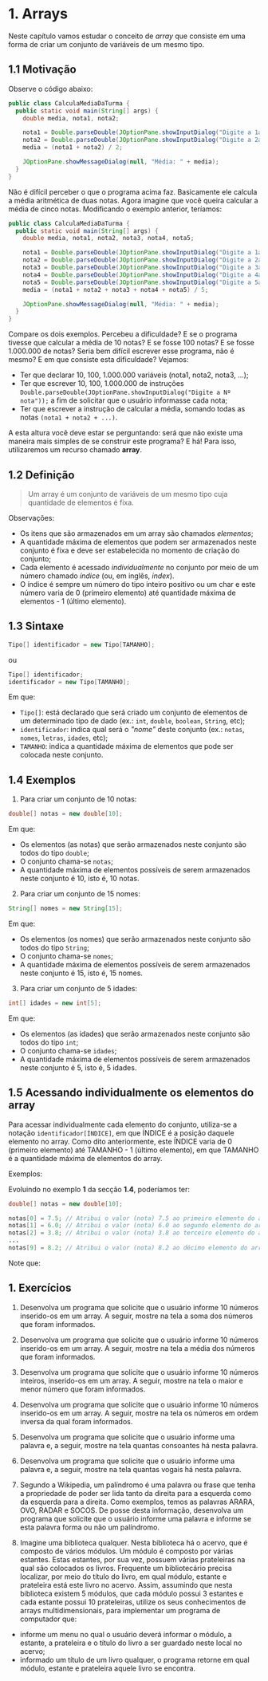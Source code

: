 # 1. Arrays

Neste capítulo vamos estudar o conceito de *array* que consiste em uma forma de
criar um conjunto de variáveis de um mesmo tipo.


## 1.1 Motivação

Observe o código abaixo:

```java
public class CalculaMediaDaTurma {
  public static void main(String[] args) {
    double media, nota1, nota2;

    nota1 = Double.parseDouble(JOptionPane.showInputDialog("Digite a 1a nota"));
    nota2 = Double.parseDouble(JOptionPane.showInputDialog("Digite a 2a nota"));
    media = (nota1 + nota2) / 2;

    JOptionPane.showMessageDialog(null, "Média: " + media);
  }
}
```
Não é difícil perceber o que o programa acima faz. Basicamente ele calcula a
média aritmética de duas notas. Agora imagine que você queira calcular a média
de cinco notas. Modificando o exemplo anterior, teríamos:

```java
public class CalculaMediaDaTurma {
  public static void main(String[] args) {
    double media, nota1, nota2, nota3, nota4, nota5;

    nota1 = Double.parseDouble(JOptionPane.showInputDialog("Digite a 1a nota"));
    nota2 = Double.parseDouble(JOptionPane.showInputDialog("Digite a 2a nota"));
    nota3 = Double.parseDouble(JOptionPane.showInputDialog("Digite a 3a nota"));
    nota4 = Double.parseDouble(JOptionPane.showInputDialog("Digite a 4a nota"));
    nota5 = Double.parseDouble(JOptionPane.showInputDialog("Digite a 5a nota"));
    media = (nota1 + nota2 + nota3 + nota4 + nota5) / 5;

    JOptionPane.showMessageDialog(null, "Média: " + media);
  }
}
```
Compare os dois exemplos. Percebeu a dificuldade? E se o programa tivesse que
calcular a média de 10 notas? E se fosse 100 notas? E se fosse 1.000.000 de
notas? Seria bem difícil escrever esse programa, não é mesmo? E em que consiste
esta dificuldade? Vejamos:

* Ter que declarar 10, 100, 1.000.000 variáveis (nota1, nota2, nota3, ...);
* Ter que escrever 10, 100, 1.000.000 de instruções
`Double.parseDouble(JOptionPane.showInputDialog("Digite a Nº nota"));` a fim
de solicitar que o usuário informasse cada nota;
* Ter que escrever a instrução de calcular a média, somando todas as notas
`(nota1 + nota2 + ...)`.

A esta altura você deve estar se perguntando: será que não existe uma maneira
mais simples de se construir este programa? E há! Para isso, utilizaremos um
recurso chamado **array**.


## 1.2 Definição

> Um array é um conjunto de variáveis de um mesmo tipo cuja quantidade de
elementos é fixa.

Observações:

* Os itens que são armazenados em um array são chamados *elementos*;
* A quantidade máxima de elementos que podem ser armazenados neste conjunto
é fixa e deve ser estabelecida no momento de criação do conjunto;
* Cada elemento é acessado *individualmente* no conjunto por meio de um número
chamado *índice* (ou, em inglês, *index*).
* O índice é sempre um número do tipo inteiro positivo ou um char e este número
varia de 0 (primeiro elemento) até quantidade máxima de elementos - 1 (último
elemento).


## 1.3 Sintaxe

```java
Tipo[] identificador = new Tipo[TAMANHO];
```

ou

```java
Tipo[] identificador;
identificador = new Tipo[TAMANHO];
```

Em que:

* `Tipo[]`: está declarado que será criado um conjunto de elementos de um
determinado tipo de dado (ex.: `int`, `double`, `boolean`, `String`, etc);
* `identificador`: indica qual será o *"nome"* deste conjunto (ex.: `notas`,
`nomes`, `letras`, `idades`, etc);
* `TAMANHO`: indica a quantidade máxima de elementos que pode ser colocada neste
conjunto.


## 1.4 Exemplos

1. Para criar um conjunto de 10 notas:

  ```java
  double[] notas = new double[10];
  ```
  Em que:

  * Os elementos (as notas) que serão armazenados neste conjunto são todos do
  tipo `double`;
  * O conjunto chama-se `notas`;
  * A quantidade máxima de elementos possíveis de serem armazenados neste
  conjunto é 10, isto é, 10 notas.

2. Para criar um conjunto de 15 nomes:

  ```java
  String[] nomes = new String[15];
  ```
  Em que:

  * Os elementos (os nomes) que serão armazenados neste conjunto são todos do
  tipo `String`;
  * O conjunto chama-se `nomes`;
  * A quantidade máxima de elementos possíveis de serem armazenados neste
  conjunto é 15, isto é, 15 nomes.

3. Para criar um conjunto de 5 idades:

  ```java
  int[] idades = new int[5];
  ```
  Em que:

  * Os elementos (as idades) que serão armazenados neste conjunto são todos do
  tipo `int`;
  * O conjunto chama-se `idades`;
  * A quantidade máxima de elementos possíveis de serem armazenados neste
  conjunto é 5, isto é, 5 idades.


## 1.5 Acessando individualmente os elementos do array

Para acessar individualmente cada elemento do conjunto, utiliza-se a notação
`identificador[ÍNDICE]`, em que ÍNDICE é a posição daquele elemento no array.
Como dito anteriormente, este ÍNDICE varia de 0 (primeiro elemento) até
TAMANHO - 1 (último elemento), em que TAMANHO é a quantidade máxima de elementos
do array.

Exemplos:

Evoluindo no exemplo **1** da secção **1.4**, poderíamos ter:
```java
double[] notas = new double[10];

notas[0] = 7.5; // Atribui o valor (nota) 7.5 ao primeiro elemento do array
notas[1] = 6.0; // Atribui o valor (nota) 6.0 ao segundo elemento do array
notas[2] = 3.8; // Atribui o valor (nota) 3.8 ao terceiro elemento do array
...
notas[9] = 8.2; // Atribui o valor (nota) 8.2 ao décimo elemento do array
```

Note que:





## 1. Exercícios

1. Desenvolva um programa que solicite que o usuário informe 10 números
inserido-os em um array. A seguir, mostre na tela a soma dos números que foram
informados.

2. Desenvolva um programa que solicite que o usuário informe 10 números
inserido-os em um array. A seguir, mostre na tela a média dos números que foram
informados.

3. Desenvolva um programa que solicite que o usuário informe 10 números
inteiros, inserido-os em um array. A seguir, mostre na tela o maior e menor
número que foram informados.

4. Desenvolva um programa que solicite que o usuário informe 10 números
inserido-os em um array. A seguir, mostre na tela os números em ordem inversa da
qual foram informados.

5. Desenvolva um programa que solicite que o usuário informe uma palavra e, a
seguir, mostre na tela quantas consoantes há nesta palavra.

6. Desenvolva um programa que solicite que o usuário informe uma palavra e, a
seguir, mostre na tela quantas vogais há nesta palavra.

7. Segundo a Wikipedia, um palíndromo é uma palavra ou frase que tenha a
propriedade de poder ser lida tanto da direita para a esquerda como da esquerda
para a direita. Como exemplos, temos as palavras ARARA, OVO, RADAR e SOCOS. De
posse desta informação, desenvolva um programa que solicite que o usuário
informe uma palavra e informe se esta palavra forma ou não um palíndromo.

8. Imagine uma biblioteca qualquer. Nesta biblioteca há o acervo, que é composto
de vários módulos. Um módulo é composto por várias estantes. Estas estantes, por
sua vez, possuem várias prateleiras na qual são colocados os livros. Frequente
um bibliotecário precisa localizar, por meio do título do livro, em qual módulo,
estante e prateleira está este livro no acervo. Assim, assumindo que nesta
biblioteca existem 5 módulos, que cada módulo possui 3 estantes e cada estante
possui 10 prateleiras, utilize os seus conhecimentos de arrays
multidimensionais, para implementar um programa de computador que:
  * informe um menu no qual o usuário deverá informar o módulo, a estante, a
  prateleira e o título do livro a ser guardado neste local no acervo;  
  * informado um título de um livro qualquer, o programa retorne em qual módulo,
estante e prateleira aquele livro se encontra.
